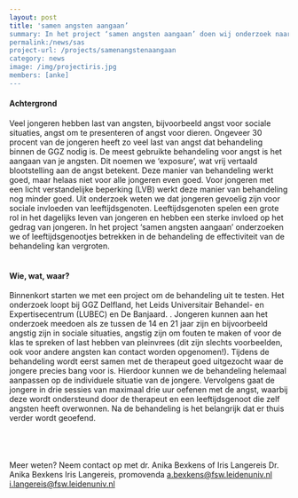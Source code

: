 ```yaml
---
layout: post
title: 'samen angsten aangaan’ 
summary: In het project ‘samen angsten aangaan’ doen wij onderzoek naar de verbetering van angstbehandeling voor jongeren met en zonder een licht verstandelijke beperking (LVB). Door een leeftijdsgenoot als buddy deel te laten nemen aan de behandeling hopen wij de effectiviteit van angstbehandeling te vergroten. 
permalink:/news/sas
project-url: /projects/samenangstenaangaan
category: news
image: /img/projectiris.jpg
members: [anke]
---
```


#### Achtergrond
Veel jongeren hebben last van angsten, bijvoorbeeld angst voor sociale situaties, angst om te presenteren of angst voor dieren. Ongeveer 30 procent van de jongeren heeft zo veel last van angst dat behandeling binnen de GGZ nodig is. De meest gebruikte behandeling voor angst is het aangaan van je angsten. Dit noemen we ‘exposure’, wat vrij vertaald blootstelling aan de angst betekent. Deze manier van behandeling werkt goed, maar helaas niet voor alle jongeren even goed. Voor jongeren met een licht verstandelijke beperking (LVB) werkt deze manier van behandeling nog minder goed. Uit onderzoek weten we dat jongeren gevoelig zijn voor sociale invloeden van leeftijdsgenoten. Leeftijdsgenoten spelen een grote rol in het dagelijks leven van jongeren en hebben een sterke invloed op het gedrag van jongeren. In het project ‘samen angsten aangaan’ onderzoeken we of leeftijdsgenootjes betrekken in de behandeling de effectiviteit van de behandeling kan vergroten. 
<br>
<br>
#### Wie, wat, waar?
Binnenkort starten we met een project om de behandeling uit te testen. Het onderzoek loopt bij GGZ Delfland, het Leids Universitair Behandel- en Expertisecentrum (LUBEC) en De Banjaard. . Jongeren kunnen aan het onderzoek meedoen als ze tussen de 14 en 21 jaar zijn en bijvoorbeeld angstig zijn in sociale situaties, angstig zijn om fouten te maken of voor de klas te spreken of last hebben van pleinvrees (dit zijn slechts voorbeelden, ook voor andere angsten kan contact worden opgenomen!).
Tijdens de behandeling wordt eerst samen met de therapeut goed uitgezocht waar de jongere precies bang voor is. Hierdoor kunnen we de behandeling helemaal aanpassen op de individuele situatie van de jongere. Vervolgens gaat de jongere in drie sessies van maximaal drie uur oefenen met de angst, waarbij deze wordt ondersteund door de therapeut en een leeftijdsgenoot die zelf angsten heeft overwonnen. Na de behandeling is het belangrijk dat er thuis verder wordt geoefend.  
<br>
<br>
<br>
<br>
Meer weten? Neem contact op met dr. Anika Bexkens of Iris Langereis
Dr. Anika Bexkens			Iris Langereis, promovenda
a.bexkens@fsw.leidenuniv.nl 		i.langereis@fsw.leidenuniv.nl 

